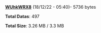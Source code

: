 [**WUhkWRX8**](/data/WUhkWRX8.txt) (18/12/22 - 05:40)- 5736 bytes

**Total Datas**: 497

**Total Size**: 3.26 MB / 3.3 MB